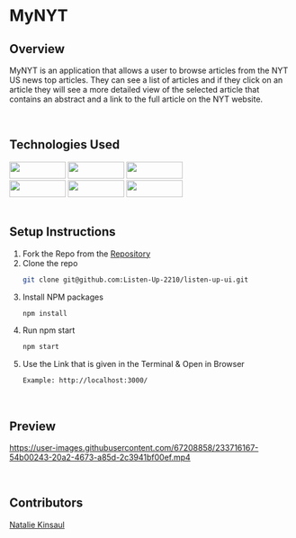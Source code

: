 # MyNYT

## Overview
MyNYT is an application that allows a user to browse articles from the NYT US news top articles.  They can see a list of articles and if they click on an article they will see a more detailed view of the selected article that contains an abstract and a link to the full article on the NYT website.

<br>

## Technologies Used
<div>
  <img src="https://img.shields.io/badge/-react-333333?logo=react&style=for-the-badge" width="100" height="30"/>
  <img src="https://img.shields.io/badge/-react%20router-f44250?logo=react%20router&logoColor=white&style=for-the-badge" width="100" height="30"/>
  <img src="https://img.shields.io/badge/JavaScript-323330?style=for-the-badge&logo=javascript&logoColor=F7DF1E" width="100" height="30" />
  <br>
  <img src="https://img.shields.io/badge/HTML5-E34F26?style=flat-square&logo=HTML5&logoColor=white" width="100" height="30" />
  <img src="https://img.shields.io/badge/-CSS3-315780?logo=css3&style=for-the-badge" width="100" height="30"/>
  <img src="https://img.shields.io/badge/-npm-c12127?logo=npm&logoColor=white&style=for-the-badge" width="100"  height="30"/>
</div>

<br>

## Setup Instructions
1. Fork the Repo from the [Repository](git@github.com:nkinsaul/nyt-app.git)
2. Clone the repo
   ```sh
   git clone git@github.com:Listen-Up-2210/listen-up-ui.git
   ```
3. Install NPM packages
   ```sh
   npm install
   ```
4. Run npm start
   ```sh
   npm start
   ```
5. Use the Link that is given in the Terminal & Open in Browser
   ```sh
   Example: http://localhost:3000/
   ```

<br>

## Preview
https://user-images.githubusercontent.com/67208858/233716167-54b00243-20a2-4673-a85d-2c3941bf00ef.mp4



<br>

## Contributors
[Natalie Kinsaul](https://github.com/nkinsaul)
